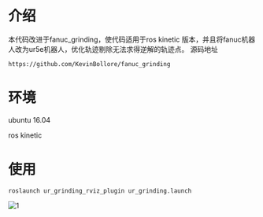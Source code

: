 
# 介绍
  本代码改进于fanuc_grinding，使代码适用于ros kinetic 版本，并且将fanuc机器人改为ur5e机器人，优化轨迹剔除无法求得逆解的轨迹点。
  源码地址
  ```
  https://github.com/KevinBollore/fanuc_grinding
  ```
# 环境
ubuntu 16.04

ros kinetic
# 使用
```
roslaunch ur_grinding_rviz_plugin ur_grinding.launch
```
![1](https://user-images.githubusercontent.com/13638834/168721581-3a4e8b20-50e2-4696-8eb8-7e330540eeb0.png)
